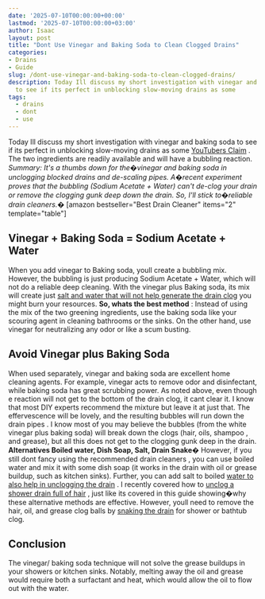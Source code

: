 ```yaml
---
date: '2025-07-10T00:00:00+00:00'
lastmod: '2025-07-10T00:00:00+03:00'
author: Isaac
layout: post
title: "Dont Use Vinegar and Baking Soda to Clean Clogged Drains"
categories:
- Drains
- Guide
slug: /dont-use-vinegar-and-baking-soda-to-clean-clogged-drains/
description: Today Ill discuss my short investigation with vinegar and baking soda
  to see if its perfect in unblocking slow-moving drains as some
tags: 
  - drains
  - dont
  - use
---
```

Today Ill discuss my short investigation with vinegar and baking soda to see if its perfect in unblocking slow-moving drains as some
[YouTubers Claim](https://www.youtube.com/watch?v=4u0sMRKb0NY)
. The two ingredients are readily available and will have a bubbling reaction.
*Summary: It's a thumbs down for the�vinegar and baking soda in unclogging blocked drains and de-scaling pipes. A�recent experiment proves that the bubbling (Sodium Acetate + Water) can't de-clog your drain or remove the clogging gunk deep down the drain. So, I'll stick to�reliable drain cleaners.�*
[amazon bestseller="Best Drain Cleaner" items="2" template="table"]
## Vinegar + Baking Soda = Sodium Acetate + Water
When you add vinegar to Baking soda, youll create a bubbling mix. However, the bubbling is just producing Sodium Acetate + Water, which will not do a reliable deep cleaning.
With the vinegar plus Baking soda, its mix will create just
[salt and water that will not help generate the drain clog](http://www.crunchybetty.com/diy-101-baking-soda-vinegar-not-so-much)
 you might burn your resources.
**So, whats the best method**
: Instead of using the mix of the two greening ingredients, use the
baking soda
like your scouring agent in cleaning bathrooms or the sinks. On the other hand, use vinegar for neutralizing any odor or like a scum busting.

## Avoid Vinegar plus Baking Soda
When used separately,
vinegar and baking soda are excellent home
cleaning agents. For example, vinegar acts to remove odor and disinfectant, while baking soda has great scrubbing power.
As noted above, even though e reaction will not get to the bottom of the drain clog, it cant clear it. I know that most DIY experts recommend the mixture but leave it at just that.
The effervescence will be lovely, and the resulting bubbles will run down the
drain pipes
.
I know most of you may believe the bubbles (from the white vinegar plus baking soda) will break down the clogs (hair, oils,
shampoo
, and grease), but all this does not get to the clogging gunk deep in the drain.
**Alternatives  Boiled water, Dish Soap, Salt, Drain Snake�**
However, if you still dont fancy using the recommended
drain cleaners
, you can use boiled water and mix it with some dish soap (it works in the drain with oil or grease buildup, such as kitchen sinks). Further, you can add salt to boiled
[water to also help in unclogging the drain](https://pestpolicy.com/how-to-unclog-a-bathtub-drain-with-standing-water/)
.
I recently covered how to
[unclog a shower drain full of hair](https://pestpolicy.com/how-to-unclog-a-shower-drain-full-of-hair/)
, just like its covered in this guide showing�why these alternative methods are effective.
However, youll need to remove the hair, oil, and grease clog balls by
[snaking the drain](https://pestpolicy.com/best-drain-snakes/)
for shower or bathtub clog.
## Conclusion
The vinegar/ baking soda technique will not solve the grease buildups in your showers or kitchen sinks.
Notably, melting away the oil and grease would require both a surfactant and heat, which would allow the oil to flow out with the water.
